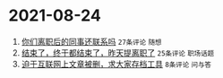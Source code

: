 # 2021-08-24

1. [你们离职后的同事还联系吗](https://www.v2ex.com/t/797597) `27条评论` `随想`
1. [结束了，终于都结束了，昨天提离职了](https://www.v2ex.com/t/797606) `25条评论` `职场话题`
1. [迫于互联网上文章被删，求大家存档工具](https://www.v2ex.com/t/797613) `8条评论` `问与答`
